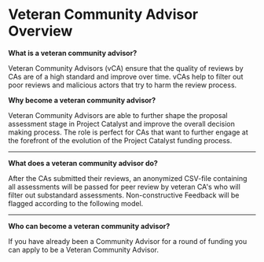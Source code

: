 # Veteran Community Advisor Overview

**What is a veteran community advisor?**

Veteran Community Advisors (vCA) ensure that the quality of reviews by CAs are of a high standard and improve over time. vCAs help to filter out poor reviews and malicious actors that try to harm the review process.



**Why become a veteran community advisor?**

Veteran Community Advisors are able to further shape the proposal assessment stage in Project Catalyst and improve the overall decision making process. The role is perfect for CAs that want to further engage at the forefront of the evolution of the Project Catalyst funding process.

****

**What does a veteran community advisor do?**

After the CAs submitted their reviews, an anonymized CSV-file containing all assessments will be passed for peer review by veteran CA's who will filter out substandard assessments. Non-constructive Feedback will be flagged according to the following model.

****

**Who can become a veteran community advisor?**

If you have already been a Community Advisor for a round of funding you can apply to be a Veteran Community Advisor.
